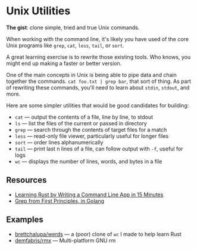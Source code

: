 # Unix Utilities

**The gist**: clone simple, tried and true Unix commands.

When working with the command line, it's likely you have used of the core Unix programs like `grep`, `cat`, `less`, `tail`, or `sort`.

A great learning exercise is to rewrite those existing tools. Who knows, you might end up making a faster or better version.

One of the main concepts in Unix is being able to pipe data and chain together the commands. `cat foo.txt | grep bar`, that sort of thing. As part of rewriting these commands, you'll need to learn about `stdin`, `stdout`, and more.

Here are some simpler utilities that would be good candidates for building:

- `cat` — output the contents of a file, line by line, to stdout
- `ls` — list the files of the current or passed in directory
- `grep` — search through the contents of target files for a match
- `less` — read-only file viewer, particularly useful for longer files
- `sort` — order lines alphanumerically
- `tail` — print last n lines of a file, can follow output with `-f`, useful for logs
- `wc` — displays the number of lines, words, and bytes in a file

## Resources

- [Learning Rust by Writing a Command Line App in 15 Minutes](https://rust-cli.github.io/book/tutorial/index.html#learning-rust-by-writing-a-command-line-app-in-15-minutes)
- [Grep from First Principles, in Golang](https://willdemaine.ghost.io/grep-from-first-principles-in-golang/)

## Examples

- [brettchalupa/werds](https://github.com/brettchalupa/werds) — a (poor) clone of `wc` I made to help learn Rust
- [demfabris/rmx](https://github.com/demfabris/rmx) — Multi-platform GNU rm
